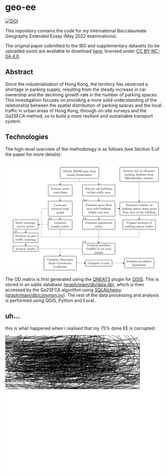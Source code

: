 # geo-ee

[![DOI](https://zenodo.org/badge/DOI/10.5281/zenodo.6814244.svg)](https://doi.org/10.5281/zenodo.6814244)

This repository contains the code for my International Baccalaureate Geography Extended Essay (May 2022 examinations).

The original paper submitted to the IBO and supplementary datasets (to be uploaded soon) are available to download [here](https://doi.org/10.5281/zenodo.6814244), licensed under [CC BY-NC-SA 4.0](https://creativecommons.org/licenses/by-nc-sa/4.0/).

## Abstract
Since the industrialisation of Hong Kong, the territory has observed a shortage in parking supply, resulting from the steady increase in car ownership and the declining growth rate in the number of parking spaces. This investigation focuses on providing a more solid understanding of the relationship between the spatial distribution of parking spaces and the local traffic in urban areas of Hong Kong, through on-site surveys and the Ga2SFCA method, so to build a more resilient and sustainable transport system.

## Technologies
The high-level overview of the methodology is as follows (see Section 5 of the paper for more details):

![flowchart](img/flowchart.png)

The OD matrix is first generated using the [QNEAT3](https://github.com/root676/QNEAT3) plugin for [QGIS](https://github.com/qgis/QGIS). This is stored in an sqlite database ([graph/main/db/data.db](graph/main/db/data.db)), which is then accessed by the Ga2SFCA algorithm using [SQLAlchemy](https://github.com/sqlalchemy/sqlalchemy) ([graph/main/db/common.py](graph/main/db/common.py)). The rest of the data processing and analysis is performed using QGIS, Python and Excel.

## uh...

this is what happened when i realised that my 75% done EE is corrupted:

![me](img/me.png)